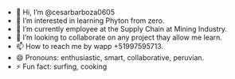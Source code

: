 - 👋 Hi, I’m @cesarbarboza0605
- 👀 I’m interested in learning Phyton from zero.
- 🌱 I’m currently employee at the Supply Chain at Mining Industry.
- 💞️ I’m looking to collaborate on any project thay allow me learn.
- 📫 How to reach me by wapp +51997595713.
- 😄 Pronouns: enthusiastic, smart, collaborative, peruvian.
- ⚡ Fun fact: surfing, cooking

<!---
cesarbarboza0605/cesarbarboza0605 is a ✨ special ✨ repository because its `README.md` (this file) appears on your GitHub profile.
You can click the Preview link to take a look at your changes.
--->
